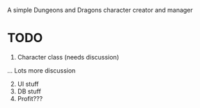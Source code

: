 
A simple Dungeons and Dragons character creator and manager

# TODO

1. Character class (needs discussion)

... Lots more discussion

2. UI stuff
3. DB stuff
4. Profit???


